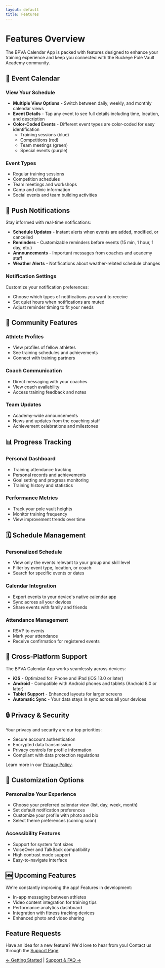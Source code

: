 ```yaml
---
layout: default
title: Features
---
```


# Features Overview

The BPVA Calendar App is packed with features designed to enhance your training experience and keep you connected with the Buckeye Pole Vault Academy community.

## 📅 Event Calendar

### View Your Schedule
- **Multiple View Options** - Switch between daily, weekly, and monthly calendar views
- **Event Details** - Tap any event to see full details including time, location, and description
- **Color-Coded Events** - Different event types are color-coded for easy identification
  - Training sessions (blue)
  - Competitions (red)
  - Team meetings (green)
  - Special events (purple)

### Event Types
- Regular training sessions
- Competition schedules
- Team meetings and workshops
- Camp and clinic information
- Social events and team building activities

## 🔔 Push Notifications

Stay informed with real-time notifications:

- **Schedule Updates** - Instant alerts when events are added, modified, or cancelled
- **Reminders** - Customizable reminders before events (15 min, 1 hour, 1 day, etc.)
- **Announcements** - Important messages from coaches and academy staff
- **Weather Alerts** - Notifications about weather-related schedule changes

### Notification Settings
Customize your notification preferences:
- Choose which types of notifications you want to receive
- Set quiet hours when notifications are muted
- Adjust reminder timing to fit your needs

## 👥 Community Features

### Athlete Profiles
- View profiles of fellow athletes
- See training schedules and achievements
- Connect with training partners

### Coach Communication
- Direct messaging with your coaches
- View coach availability
- Access training feedback and notes

### Team Updates
- Academy-wide announcements
- News and updates from the coaching staff
- Achievement celebrations and milestones

## 📊 Progress Tracking

### Personal Dashboard
- Training attendance tracking
- Personal records and achievements
- Goal setting and progress monitoring
- Training history and statistics

### Performance Metrics
- Track your pole vault heights
- Monitor training frequency
- View improvement trends over time

## 🗓️ Schedule Management

### Personalized Schedule
- View only the events relevant to your group and skill level
- Filter by event type, location, or coach
- Search for specific events or dates

### Calendar Integration
- Export events to your device's native calendar app
- Sync across all your devices
- Share events with family and friends

### Attendance Management
- RSVP to events
- Mark your attendance
- Receive confirmation for registered events

## 📱 Cross-Platform Support

The BPVA Calendar App works seamlessly across devices:

- **iOS** - Optimized for iPhone and iPad (iOS 13.0 or later)
- **Android** - Compatible with Android phones and tablets (Android 8.0 or later)
- **Tablet Support** - Enhanced layouts for larger screens
- **Automatic Sync** - Your data stays in sync across all your devices

## 🔒 Privacy & Security

Your privacy and security are our top priorities:

- Secure account authentication
- Encrypted data transmission
- Privacy controls for profile information
- Compliant with data protection regulations

Learn more in our [Privacy Policy](privacy).

## 🎨 Customization Options

### Personalize Your Experience
- Choose your preferred calendar view (list, day, week, month)
- Set default notification preferences
- Customize your profile with photo and bio
- Select theme preferences (coming soon)

### Accessibility Features
- Support for system font sizes
- VoiceOver and TalkBack compatibility
- High contrast mode support
- Easy-to-navigate interface

## 🆕 Upcoming Features

We're constantly improving the app! Features in development:
- In-app messaging between athletes
- Video content integration for training tips
- Performance analytics dashboard
- Integration with fitness tracking devices
- Enhanced photo and video sharing

## Feature Requests

Have an idea for a new feature? We'd love to hear from you! Contact us through the [Support Page](support).

[← Getting Started](getting-started) | [Support & FAQ →](support)
